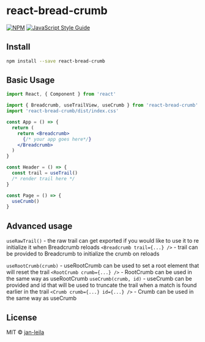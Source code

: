 # react-bread-crumb

[![NPM](https://img.shields.io/npm/v/react-bread-crumb.svg)](https://www.npmjs.com/package/react-bread-crumb) [![JavaScript Style Guide](https://img.shields.io/badge/code_style-standard-brightgreen.svg)](https://standardjs.com)

## Install

```bash
npm install --save react-bread-crumb
```

## Basic Usage

```jsx
import React, { Component } from 'react'

import { Breadcrumb, useTrailView, useCrumb } from 'react-bread-crumb'
import 'react-bread-crumb/dist/index.css'

const App = () => {
  return (
    return <Breadcrumb>
      {/* your app goes here*/}
    </Breadcrumb>
  )
}

const Header = () => {
  const trail = useTrail()
  /* render trail here */
}

const Page = () => {
  useCrumb()
}
```

## Advanced usage

`useRawTrail()` - the raw trail can get exported if you would like to use it to re initialize it when Breadcrumb reloads 
`<Breadcrumb trail={...} />` - trail can be provided to Breadcrumb to initialize the crumb on reloads

`useRootCrumb(crumb)` - useRootCrumb can be used to set a root element that will reset the trail
`<RootCrumb crumb={...} />` - RootCrumb can be used in the same way as useRootCrumb
`useCrumb(crumb, id)` - useCrumb can be provided and id that will be used to truncate the trail when a match is found earlier in the trail
`<Crumb crumb={...} id={...} />` - Crumb can be used in the same way as useCrumb

## License

MIT © [jan-leila](https://github.com/jan-leila)
